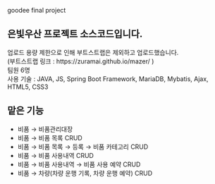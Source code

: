 goodee final project <br>
<h2> 은빛우산 프로젝트 소스코드입니다. </h2>
업로드 용량 제한으로 인해 부트스트랩은 제외하고 업로드했습니다. <br>
(부트스트랩 링크 : https://zuramai.github.io/mazer/ ) <br>
팀원 6명 <br>
사용 기술 : JAVA, JS, Spring Boot Framework, MariaDB, Mybatis, Ajax, HTML5, CSS3 <br>

<h2> 맡은 기능 </h2>
<ul>
<li>비품 → 비품관리대장</li>
<li>비품 → 비품 목록 CRUD</li>
<li>비품 → 비품 목록 → 등록 → 비품 카테고리 CRUD </li>
<li>비품 → 비품 사용내역 CRUD</li>
<li>비품 → 비품 사용내역 → 비품 사용 예약 CRUD </li>
<li>비품 → 차량(차량 운행 기록, 차량 운행 예약) CRUD</li>
</ul>
 
